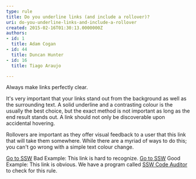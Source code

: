 ```yaml
---
type: rule
title: Do you underline links (and include a rollover)?
uri: do-you-underline-links-and-include-a-rollover
created: 2015-02-16T01:30:13.0000000Z
authors:
- id: 1
  title: Adam Cogan
- id: 44
  title: Duncan Hunter
- id: 16
  title: Tiago Araujo

---
```


 
Always make links perfectly clear.

It's very important that your links stand out from the       background as well as the surrounding text. A solid       underline and a contrasting colour is the usually the best       choice, but the exact method is not important as long as the       end result stands out. A link should not only be       discoverable upon accidental hovering.

Rollovers are important as they offer visual feedback to a       user that this link that will take them somewhere. While       there are a myriad of ways to do this; you can't go wrong       with a simple text colour change.
 
[Go to SSW](http&#58;//www.ssw.com.au/SSW/Standards/Rules/RulesToBetterWebsitesNavigation.aspx#)
Bad Example: This link is hard to recognize.
[Go to SSW](http&#58;//www.ssw.com.au/SSW/Standards/Rules/RulesToBetterWebsitesNavigation.aspx#)
Good Example: This link is obvious. We have a program called  [SSW Code Auditor](http&#58;//www.ssw.com.au/ssw/CodeAuditor/Rules.aspx#BreadCrumbs) to check for this rule.  
